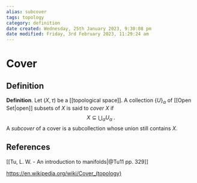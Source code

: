 ```yaml
---
alias: subcover
tags: topology
category: definition
date created: Wednesday, 25th January 2023, 9:30:08 pm
date modified: Friday, 3rd February 2023, 11:29:24 am
---
```


# Cover

## Definition

**Definition**. Let $(X,\tau)$ be a [[topological space]]. A collection $\{U\}_\alpha$ of [[Open Set|open]] subsets of $X$ is said to _cover_ $X$ if
$$X\subseteq\bigcup_{\alpha}U_\alpha\;.$$
A _subcover_ of a cover is a subcollection whose union still contains $X$.

## References

[[Tu, L. W. - An introduction to manifolds|@Tu11 pp. 329]]

https://en.wikipedia.org/wiki/Cover_(topology)